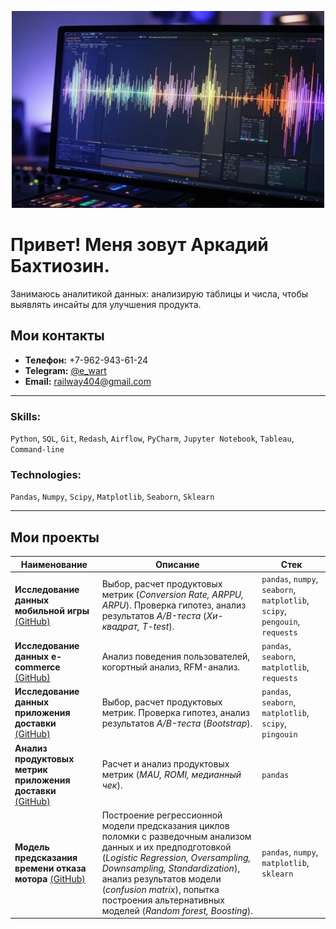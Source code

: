 <p align="center">
  <img width="500" height="315" src="https://github.com/Arkady303/arkady303/blob/main/TjrzpysCxcjfT2uZ-generated_image22222.JPG">
</p>

# Привет! Меня зовут Аркадий Бахтиозин.

Занимаюсь аналитикой данных: анализирую таблицы и числа, чтобы выявлять инсайты для улучшения продукта.

## Мои контакты

- **Телефон:** +7-962-943-61-24  
- **Telegram:** [@e_wart](https://t.me/e_wart)  
- **Email:** [railway404@gmail.com](mailto:railway404@gmail.com)

---

### Skills:
`Python`, `SQL`, `Git`, `Redash`, `Airflow`, `PyCharm`, `Jupyter Notebook`, `Tableau`, `Command-line`

### Technologies:
`Pandas`, `Numpy`, `Scipy`, `Matplotlib`, `Seaborn`, `Sklearn`

---

## Мои проекты

| Наименование | Описание | Стек |
|-------------|----------|------|
| **Исследование данных мобильной игры** [(GitHub)](https://github.com/Arkady303/mobile_game) | Выбор, расчет продуктовых метрик (*Conversion Rate, ARPPU, ARPU*). Проверка гипотез, анализ результатов *A/B-теста* (*Хи-квадрат, T-test*). | `pandas`, `numpy`, `seaborn`, `matplotlib`, `scipy`, `pengouin`, `requests` |
| **Исследование данных e-commerce** [(GitHub)](https://github.com/Arkady303/e-commerce) | Анализ поведения пользователей, когортный анализ, RFM-анализ. | `pandas`, `seaborn`, `matplotlib`, `requests`|
| **Исследование данных приложения доставки** [(GitHub)](https://github.com/Arkady303/delivery_app) | Выбор, расчет продуктовых метрик. Проверка гипотез, анализ результатов *A/B-теста* (*Bootstrap*). | `pandas`, `seaborn`, `matplotlib`, `scipy`, `pingouin` |
| **Анализ продуктовых метрик приложения доставки** [(GitHub)](https://github.com/Arkady303/product_metrics) | Расчет и анализ продуктовых метрик (*MAU, ROMI, медианный чек*). | `pandas` |
| **Модель предсказания времени отказа мотора** [(GitHub)](https://github.com/Arkady303/engines) | Построение регрессионной модели предсказания циклов поломки с разведочным анализом данных и их предподготовкой (*Logistic Regression, Oversampling, Downsampling, Standardization*), анализ результатов модели (*confusion matrix*), попытка построения альтернативных моделей (*Random forest, Boosting*). | `pandas`, `numpy`, `matplotlib`, `sklearn` |
